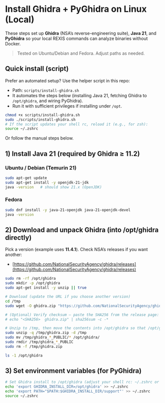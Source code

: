 # Install Ghidra + PyGhidra on Linux (Local)

These steps set up **Ghidra** (NSA’s reverse-engineering suite), **Java 21**, and **PyGhidra** so your local REXIS commands can analyze binaries without Docker.

> Tested on Ubuntu/Debian and Fedora. Adjust paths as needed.

## Quick install (script)

Prefer an automated setup? Use the helper script in this repo:

- Path: `scripts/install-ghidra.sh`
- It automates the steps below (installing Java 21, fetching Ghidra to `/opt/ghidra`, and wiring PyGhidra).
- Run it with sufficient privileges if installing under `/opt`.

```bash
chmod +x scripts/install-ghidra.sh
sudo ./scripts/install-ghidra.sh
# If the script updates your shell rc, reload it (e.g., for zsh):
source ~/.zshrc
```

Or follow the manual steps below.

## 1) Install Java 21 (required by Ghidra ≥ 11.2)

### Ubuntu / Debian (Temurin 21)
```bash
sudo apt-get update
sudo apt-get install -y openjdk-21-jdk
java -version   # should show 21.x (OpenJDK)
````

### Fedora

```bash
sudo dnf install -y java-21-openjdk java-21-openjdk-devel
java -version
```

## 2) Download and unpack Ghidra (into /opt/ghidra directly)

Pick a version (example uses **11.4.1**). Check NSA’s releases if you want another:

* [https://github.com/NationalSecurityAgency/ghidra/releases](https://github.com/NationalSecurityAgency/ghidra/releases)

```bash
sudo rm -rf /opt/ghidra
sudo mkdir -p /opt/ghidra
sudo apt-get install -y unzip || true

# Download (update the URL if you choose another version)
cd /tmp
sudo wget -O ghidra.zip "https://github.com/NationalSecurityAgency/ghidra/releases/download/Ghidra_11.4.1_build/ghidra_11.4.1_PUBLIC_20250731.zip"

# (Optional) Verify checksum — paste the SHA256 from the release page:
# echo "<SHA256>  ghidra.zip" | sha256sum -c -*

# Unzip to /tmp, then move the contents into /opt/ghidra so that /opt/ghidra is the install root
sudo unzip -q /tmp/ghidra.zip -d /tmp
sudo mv /tmp/ghidra_*_PUBLIC/* /opt/ghidra/
sudo rmdir /tmp/ghidra_*_PUBLIC
sudo rm -f /tmp/ghidra.zip

ls -1 /opt/ghidra
```

## 3) Set environment variables (for PyGhidra)

```bash
# Set Ghidra install to /opt/ghidra (adjust your shell rc: ~/.zshrc or ~/.bashrc)
echo 'export GHIDRA_INSTALL_DIR=/opt/ghidra' >> ~/.zshrc
echo 'export PATH="$PATH:$GHIDRA_INSTALL_DIR/support"' >> ~/.zshrc
source ~/.zshrc
```
